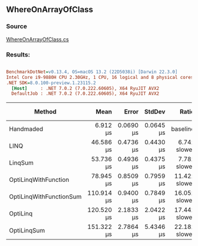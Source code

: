 ﻿## WhereOnArrayOfClass

### Source
[WhereOnArrayOfClass.cs](../../src/OptiLinq.Benchmark/WhereOnArrayOfClass.cs)

### Results:
``` ini

BenchmarkDotNet=v0.13.4, OS=macOS 13.2 (22D5038i) [Darwin 22.3.0]
Intel Core i9-9880H CPU 2.30GHz, 1 CPU, 16 logical and 8 physical cores
.NET SDK=8.0.100-preview.1.23115.2
  [Host]     : .NET 7.0.2 (7.0.222.60605), X64 RyuJIT AVX2
  DefaultJob : .NET 7.0.2 (7.0.222.60605), X64 RyuJIT AVX2


```
|                  Method |       Mean |     Error |    StdDev |         Ratio | RatioSD | Allocated | Alloc Ratio |
|------------------------ |-----------:|----------:|----------:|--------------:|--------:|----------:|------------:|
|               Handmaded |   6.912 μs | 0.0690 μs | 0.0645 μs |      baseline |         |         - |          NA |
|                    LINQ |  46.586 μs | 0.4736 μs | 0.4430 μs |  6.74x slower |   0.08x |      48 B |          NA |
|                 LinqSum |  53.736 μs | 0.4936 μs | 0.4375 μs |  7.78x slower |   0.10x |      48 B |          NA |
|    OptiLinqWithFunction |  78.945 μs | 0.8509 μs | 0.7959 μs | 11.42x slower |   0.20x |         - |          NA |
| OptiLinqWithFunctionSum | 110.914 μs | 0.9400 μs | 0.7849 μs | 16.05x slower |   0.17x |      32 B |          NA |
|                OptiLinq | 120.520 μs | 2.1833 μs | 2.0422 μs | 17.44x slower |   0.30x |         - |          NA |
|             OptiLinqSum | 151.322 μs | 2.7864 μs | 5.4346 μs | 22.18x slower |   1.15x |      32 B |          NA |
